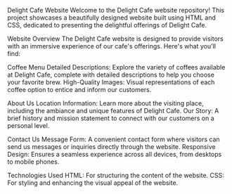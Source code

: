 Delight Cafe Website
Welcome to the Delight Cafe website repository! This project showcases a beautifully designed website built using HTML and CSS, dedicated to presenting the delightful offerings of Delight Cafe.

Website Overview
The Delight Cafe website is designed to provide visitors with an immersive experience of our cafe's offerings. Here's what you'll find:

Coffee Menu
Detailed Descriptions: Explore the variety of coffees available at Delight Cafe, complete with detailed descriptions to help you choose your favorite brew.
High-Quality Images: Visual representations of each coffee option to entice and inform our customers.

About Us
Location Information: Learn more about the visiting place, including the ambiance and unique features of Delight Cafe.
Our Story: A brief history and mission statement to connect with our customers on a personal level.

Contact Us
Message Form: A convenient contact form where visitors can send us messages or inquiries directly through the website.
Responsive Design: Ensures a seamless experience across all devices, from desktops to mobile phones.

Technologies Used
HTML: For structuring the content of the website.
CSS: For styling and enhancing the visual appeal of the website.
